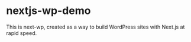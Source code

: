 # nextjs-wp-demo
This is next-wp, created as a way to build WordPress sites with Next.js at rapid speed. 
